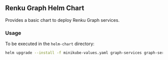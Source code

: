 ## Renku Graph Helm Chart

Provides a basic chart to deploy Renku Graph services.

### Usage

To be executed in the `helm-chart` directory:

```bash
helm upgrade --install -f minikube-values.yaml graph-services graph-services
```